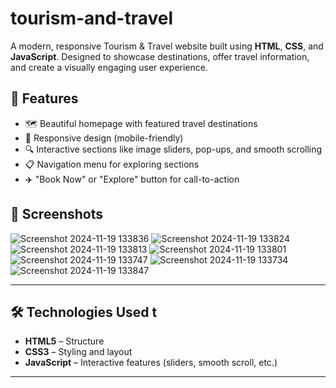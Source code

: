 # tourism-and-travel

A modern, responsive Tourism & Travel website built using **HTML**, **CSS**, and **JavaScript**. Designed to showcase destinations, offer travel information, and create a visually engaging user experience.

## 🚀 Features

- 🗺️ Beautiful homepage with featured travel destinations
- 🧭 Responsive design (mobile-friendly)
- 🔍 Interactive sections like image sliders, pop-ups, and smooth scrolling
- 📋 Navigation menu for exploring sections
- ✈️ "Book Now" or "Explore" button for call-to-action

## 📸 Screenshots

![Screenshot 2024-11-19 133836](https://github.com/user-attachments/assets/e7da37da-ae68-49ec-9daf-46425795eed7)
![Screenshot 2024-11-19 133824](https://github.com/user-attachments/assets/db9ea2ad-3ead-4acb-81d2-26ab8820b21a)
![Screenshot 2024-11-19 133813](https://github.com/user-attachments/assets/0d1b95e6-2390-4d11-8401-9c9249341839)
![Screenshot 2024-11-19 133801](https://github.com/user-attachments/assets/e05f86f7-0fec-40a0-a0d0-82d0f378b6d3)
![Screenshot 2024-11-19 133747](https://github.com/user-attachments/assets/5d80267f-67d0-4bb2-9e33-05f15d3f3fcd)
![Screenshot 2024-11-19 133734](https://github.com/user-attachments/assets/c7ba936b-9fa6-4f72-ac14-62e94ecb469b)
![Screenshot 2024-11-19 133847](https://github.com/user-attachments/assets/759e69df-97e6-4a9b-9da9-e1cf687e25e2)


---

## 🛠️ Technologies Used t

- **HTML5** – Structure
- **CSS3** – Styling and layout
- **JavaScript** – Interactive features (sliders, smooth scroll, etc.)

---


